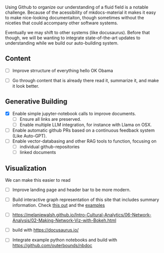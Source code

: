 Using Github to organize our understanding of a fluid field is a notable challenge. Because of the acessibility of mkdocs-material it makes it easy to make nice-looking documentaiton, though sometimes without the niceties that could accompany other software systems. 

Eventually we may shift to other systems (like docusaurus). Before that though, we will be wanting to integrate state-of-the-art updates to understanding while we build our auto-building system. 

## Content
- [ ] Improve strructure of everything hello OK Obama
- [ ] Go through content that is already there read it, summarize it, and make it look better.


## Generative Building

- [x] Enable simple jupyter-notebook calls to improve documents.
    - [ ] Ensure all links are preserved.
    - [ ] Enable multiple LLM integration, for instance with Llama on OSX. 
- [ ] Enable automatic github PRs based on a continuous feedback system (Like Auto-GPT). 
- [ ] Enable vector-databasing and other RAG tools to function, focusing on 
    - [ ] individual github-repositories 
    - [ ] linked documents

## Visualization

We can make this easier to read

- [ ] Improve landing page and header bar to be more modern. 
- [ ] Build interactive graph representation of this site that includes summary information. Check [this out](https://towardsdatascience.com/making-network-graphs-interactive-with-python-and-pyvis-b754c22c270) and the [examples](../Engineering/examples.md)
- [ ] https://melaniewalsh.github.io/Intro-Cultural-Analytics/06-Network-Analysis/02-Making-Network-Viz-with-Bokeh.html
- [ ] build with https://docusaurus.io/
- [ ] Integrate example python notebooks and build with https://github.com/outerbounds/nbdoc

